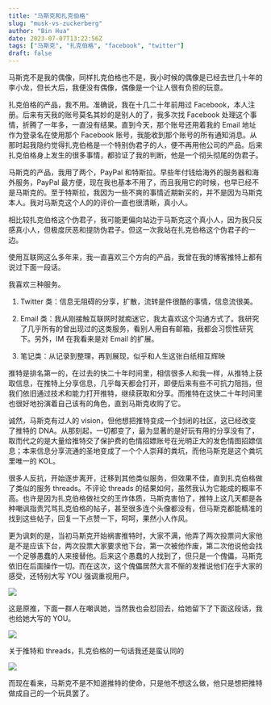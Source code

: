 ```yaml
---
title: "马斯克和扎克伯格"
slug: "musk-vs-zuckerberg"
author: "Bin Hua"
date: 2023-07-07T13:22:56Z
tags: ["马斯克", "扎克伯格", "facebook", "twitter"]
draft: false
---
```


马斯克不是我的偶像，同样扎克伯格也不是，我小时候的偶像是已经去世几十年的李小龙，但长大后，我便没有偶像，偶像是一个让人很有负担的玩意。

扎克伯格的产品，我不用。准确说，我在十几二十年前用过 Facebook，本人注册。后来有天我的账号莫名其妙的是别人的了，我多次找 Facebook 处理这个事情，折腾了一年多，一直没有结果。直到今天，那个账号还用着我的 Email 地址作为登录名在使用那个 Facebook 账号，我能收到那个账号的所有通知消息。从那时起我隐约觉得扎克伯格是一个特别伪君子的人，便不再用他公司的产品。后来扎克伯格身上发生的很多事情，都验证了我的判断，他是一个彻头彻尾的伪君子。

马斯克的产品，我用了两个，PayPal 和特斯拉。早些年付钱给海外的服务器和海外服务，PayPal 最方便，现在我也基本不用了，而且我用它的时候，也早已经不是马斯克的。至于特斯拉，我因为一些不爽的事情近期新买的，并不是因为马斯克本人。我对马斯克这个人的的评价一直也很清晰，真小人。

相比较扎克伯格这个伪君子，我可能更偏向站边于马斯克这个真小人，因为我只反感真小人，但极度厌恶和提防伪君子。但这一次我站在扎克伯格这个伪君子的一边。

使用互联网这么多年来，我一直喜欢三个方向的产品，我曾在我的博客推特上都有说过下面一段话。

我喜欢三种服务。

1. Twitter 类：信息无阻碍的分享，扩散，流转是件很酷的事情，信息流很美。

2. Email 类：我从刚接触互联网时就痴迷它，我太喜欢这个沟通方式了。我研究了几乎所有的曾出现过的这类服务，看别人用自有邮箱，我都会习惯性研究下。另外，IM 在我看来是对 Email 的扩展。

3. 笔记类：从记录到整理，再到展现，似乎和人生这张白纸相互辉映

推特是排名第一的，在过去的快二十年时间里，相信很多人和我一样，从推特上获取信息，在推特上分享信息，几乎每天都会打开，即便后来有些不可抗力阻挡，但我们依旧通过技术和能力打开推特，继续获取和分享。而推特在这快二十年时间里也很好地扮演着自己该有的角色，直到马斯克收购了它。

诚然，马斯克有过人的 vision，但他想把推特变成一个封闭的社区，这已经改变了推特的 DNA。从那刻起，一切都变了，最为显著的是好玩有用的分享没有了，取而代之的是大量给推特交了保护费的色情招嫖账号在光明正大的发色情图招嫖信息；本来信息分享流通的圣地变成了一个个人崇拜的粪坑，而他马斯克是这个粪坑里唯一的 KOL。

很多人反抗，开始逐步离开，迁移到其他类似服务，但效果不佳，直到扎克伯格做了类似的服务 threads。不评论 threads 的结果如何，虽然我认为它能成的概率不高。也许是因为扎克伯格做社交的王炸体质，马斯克害怕了，推特上这几天都是各种嘲讽指责咒骂扎克伯格的帖子，甚至很多连个头像都没有，但马斯克都能精准的找到这些帖子，回复一下点赞一下，呵呵，果然小人作风。

更为讽刺的是，当初马斯克开始祸害推特时，大家不满，他弄了两次投票问大家他是不是应该下台，两次投票大家要求他下台，第一次被他作废，第二次他说他会找一个足够愚蠢的人来接替他。后来这个愚蠢的人找到了，但只是一个傀儡，马斯克依旧在后面操作一切。而在这次，这个傀儡居然大言不惭的发推说他们在乎大家的感受，还特别大写 YOU 强调重视用户。

![](/imgs/musk-vs-zuckerberg-01.png)

这是原推，下面一群人在嘲讽她，当然我也会怼回去，给她留下了下面这段话，我也给她大写的 YOU。

![](/imgs/musk-vs-zuckerberg-02.png)

关于推特和 threads，扎克伯格的一句话我还是蛮认同的

![](/imgs/musk-vs-zuckerberg-03.png)

而现在看来，马斯克不是不知道推特的使命，只是他不想这么做，他只是想把推特做成自己的一个玩具罢了。